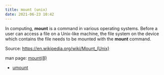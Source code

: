 ```yaml
---
title: mount (unix)
date: 2021-06-23 10:42
---
```


In computing, **mount** is a command in various operating systems. Before a user can
access a file on a Unix-like machine, the file system on the device which
contains the file needs to be mounted with the **mount** command.

Source: https://en.wikipedia.org/wiki/Mount_(Unix)

man page: [mount(8)](https://linux.die.net/man/8/mount)

* [umount](2021-06-23--10-49-35Z--umount.md)
